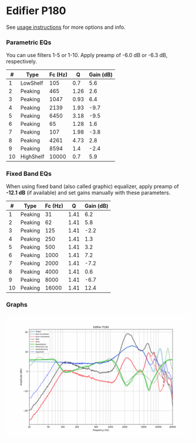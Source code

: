 # Edifier P180
See [usage instructions](https://github.com/jaakkopasanen/AutoEq#usage) for more options and info.

### Parametric EQs
You can use filters 1-5 or 1-10. Apply preamp of -6.0 dB or -6.3 dB, respectively.

|   # | Type      |   Fc (Hz) |    Q |   Gain (dB) |
|-----|-----------|-----------|------|-------------|
|   1 | LowShelf  |       105 | 0.7  |         5.6 |
|   2 | Peaking   |       465 | 1.26 |         2.6 |
|   3 | Peaking   |      1047 | 0.93 |         6.4 |
|   4 | Peaking   |      2139 | 1.93 |        -9.7 |
|   5 | Peaking   |      6450 | 3.18 |        -9.5 |
|   6 | Peaking   |        65 | 1.28 |         1.6 |
|   7 | Peaking   |       107 | 1.98 |        -3.8 |
|   8 | Peaking   |      4261 | 4.73 |         2.8 |
|   9 | Peaking   |      8594 | 1.4  |        -2.4 |
|  10 | HighShelf |     10000 | 0.7  |         5.9 |

### Fixed Band EQs
When using fixed band (also called graphic) equalizer, apply preamp of **-12.1 dB** (if available) and set gains manually with these parameters.

|   # | Type    |   Fc (Hz) |    Q |   Gain (dB) |
|-----|---------|-----------|------|-------------|
|   1 | Peaking |        31 | 1.41 |         6.2 |
|   2 | Peaking |        62 | 1.41 |         5.8 |
|   3 | Peaking |       125 | 1.41 |        -2.2 |
|   4 | Peaking |       250 | 1.41 |         1.3 |
|   5 | Peaking |       500 | 1.41 |         3.2 |
|   6 | Peaking |      1000 | 1.41 |         7.2 |
|   7 | Peaking |      2000 | 1.41 |        -7.2 |
|   8 | Peaking |      4000 | 1.41 |         0.6 |
|   9 | Peaking |      8000 | 1.41 |        -6.7 |
|  10 | Peaking |     16000 | 1.41 |        12.4 |

### Graphs
![](./Edifier%20P180.png)
